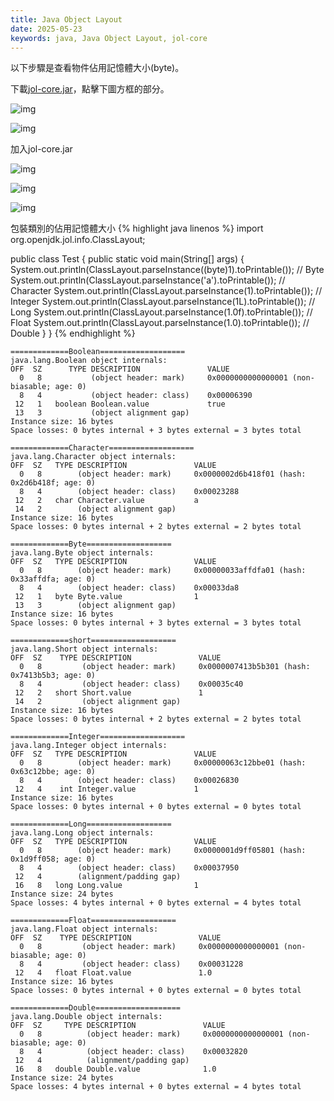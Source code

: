 ```yaml
---
title: Java Object Layout
date: 2025-05-23
keywords: java, Java Object Layout, jol-core
---
```

以下步驟是查看物件佔用記憶體大小(byte)。

下載[jol-core.jar](https://mvnrepository.com/artifact/org.openjdk.jol/jol-core/0.17)，點擊下圖方框的部分。

![img]({{site.imgurl}}/java/jol-core.png)

![img]({{site.imgurl}}/editor/sdk1.png)

加入jol-core.jar

![img]({{site.imgurl}}/java/module_add1.png)

![img]({{site.imgurl}}/java/module_add2.png)

![img]({{site.imgurl}}/java/module_add3.png)

包裝類別的佔用記憶體大小
{% highlight java linenos %}
import org.openjdk.jol.info.ClassLayout;

public class Test {
  public static void main(String[] args) {
    System.out.println(ClassLayout.parseInstance((byte)1).toPrintable());      // Byte
    System.out.println(ClassLayout.parseInstance('a').toPrintable());         // Character
    System.out.println(ClassLayout.parseInstance(1).toPrintable());           // Integer
    System.out.println(ClassLayout.parseInstance(1L).toPrintable());          // Long
    System.out.println(ClassLayout.parseInstance(1.0f).toPrintable());       // Float
    System.out.println(ClassLayout.parseInstance(1.0).toPrintable());        // Double
  }
}
{% endhighlight %}
```
=============Boolean===================
java.lang.Boolean object internals:
OFF  SZ      TYPE DESCRIPTION               VALUE
  0   8           (object header: mark)     0x0000000000000001 (non-biasable; age: 0)
  8   4           (object header: class)    0x00006390
 12   1   boolean Boolean.value             true
 13   3           (object alignment gap)    
Instance size: 16 bytes
Space losses: 0 bytes internal + 3 bytes external = 3 bytes total

=============Character===================
java.lang.Character object internals:
OFF  SZ   TYPE DESCRIPTION               VALUE
  0   8        (object header: mark)     0x0000002d6b418f01 (hash: 0x2d6b418f; age: 0)
  8   4        (object header: class)    0x00023288
 12   2   char Character.value           a
 14   2        (object alignment gap)    
Instance size: 16 bytes
Space losses: 0 bytes internal + 2 bytes external = 2 bytes total

=============Byte===================
java.lang.Byte object internals:
OFF  SZ   TYPE DESCRIPTION               VALUE
  0   8        (object header: mark)     0x00000033affdfa01 (hash: 0x33affdfa; age: 0)
  8   4        (object header: class)    0x00033da8
 12   1   byte Byte.value                1
 13   3        (object alignment gap)    
Instance size: 16 bytes
Space losses: 0 bytes internal + 3 bytes external = 3 bytes total

=============short===================
java.lang.Short object internals:
OFF  SZ    TYPE DESCRIPTION               VALUE
  0   8         (object header: mark)     0x0000007413b5b301 (hash: 0x7413b5b3; age: 0)
  8   4         (object header: class)    0x00035c40
 12   2   short Short.value               1
 14   2         (object alignment gap)    
Instance size: 16 bytes
Space losses: 0 bytes internal + 2 bytes external = 2 bytes total

=============Integer===================
java.lang.Integer object internals:
OFF  SZ   TYPE DESCRIPTION               VALUE
  0   8        (object header: mark)     0x00000063c12bbe01 (hash: 0x63c12bbe; age: 0)
  8   4        (object header: class)    0x00026830
 12   4    int Integer.value             1
Instance size: 16 bytes
Space losses: 0 bytes internal + 0 bytes external = 0 bytes total

=============Long===================
java.lang.Long object internals:
OFF  SZ   TYPE DESCRIPTION               VALUE
  0   8        (object header: mark)     0x0000001d9ff05801 (hash: 0x1d9ff058; age: 0)
  8   4        (object header: class)    0x00037950
 12   4        (alignment/padding gap)   
 16   8   long Long.value                1
Instance size: 24 bytes
Space losses: 4 bytes internal + 0 bytes external = 4 bytes total

=============Float===================
java.lang.Float object internals:
OFF  SZ    TYPE DESCRIPTION               VALUE
  0   8         (object header: mark)     0x0000000000000001 (non-biasable; age: 0)
  8   4         (object header: class)    0x00031228
 12   4   float Float.value               1.0
Instance size: 16 bytes
Space losses: 0 bytes internal + 0 bytes external = 0 bytes total

=============Double===================
java.lang.Double object internals:
OFF  SZ     TYPE DESCRIPTION               VALUE
  0   8          (object header: mark)     0x0000000000000001 (non-biasable; age: 0)
  8   4          (object header: class)    0x00032820
 12   4          (alignment/padding gap)   
 16   8   double Double.value              1.0
Instance size: 24 bytes
Space losses: 4 bytes internal + 0 bytes external = 4 bytes total

```
